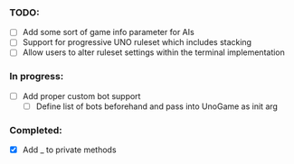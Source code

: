 ### TODO:
- [ ] Add some sort of game info parameter for AIs
- [ ] Support for progressive UNO ruleset which includes stacking
- [ ] Allow users to alter ruleset settings within the terminal implementation

### In progress:
- [ ] Add proper custom bot support
  - [ ] Define list of bots beforehand and pass into UnoGame as init arg

### Completed:
- [x] Add _ to private methods
